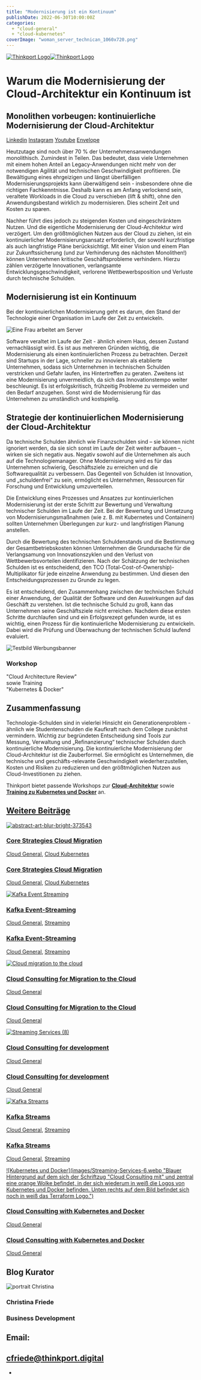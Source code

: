 ```yaml
---
title: "Modernisierung ist ein Kontinuum"
publishDate: 2022-06-30T10:00:00Z
categories: 
  + "cloud-general"
  + "cloud-kubernetes"
coverImage: "woman_server_technican_1060x720.png"
---
```


 [![Thinkport Logo](images/Logo_horizontral_new-ovavzp5ztqmosy1yz1jrwr9fv5swhtoc0bky3tkc3g.png "Logo Bright Colours")](https://thinkport.digital)[![Thinkport Logo](images/Logo_horizontral_new-ovavzp5ztqmosy1yz1jrwr9fv5swhtoc0bky3tkc3g.png "Logo Bright Colours")](https://thinkport.digital)

# Warum die Modernisierung der Cloud-Architektur ein Kontinuum ist

## Monolithen vorbeugen: kontinuierliche Modernisierung der Cloud-Architektur

[Linkedin](https://www.linkedin.com/company/11759873) [Instagram](https://www.instagram.com/thinkport/) [Youtube](https://www.youtube.com/channel/UCnke3WYRT6bxuMK2t4jw2qQ) [Envelope](mailto:tdrechsel@thinkport.digital)[](#linksection)

Heutzutage sind noch über 70 % der Unternehmensanwendungen monolithisch. Zumindest in Teilen. Das bedeutet, dass viele Unternehmen mit einem hohen Anteil an Legacy-Anwendungen nicht mehr von der notwendigen Agilität und technischen Geschwindigkeit profitieren. Die Bewältigung eines ehrgeizigen und längst überfälligen Modernisierungsprojekts kann überwältigend sein - insbesondere ohne die richtigen Fachkenntnisse. Deshalb kann es am Anfang verlockend sein, veraltete Workloads in die Cloud zu verschieben (lift & shift), ohne den Anwendungsbestand wirklich zu modernisieren. Dies scheint Zeit und Kosten zu sparen.  
  
Nachher führt dies jedoch zu steigenden Kosten und eingeschränktem Nutzen. Und die eigentliche Modernisierung der Cloud-Architektur wird verzögert. Um den größtmöglichen Nutzen aus der Cloud zu ziehen, ist ein kontinuierlicher Modernisierungsansatz erforderlich, der sowohl kurzfristige als auch langfristige Pläne berücksichtigt. Mit einer Vision und einem Plan zur Zukunftssicherung (und zur Verhinderung des nächsten Monolithen!) können Unternehmen kritische Geschäftsprobleme verhindern. Hierzu zählen verzögerte Innovationen, verlangsamte Entwicklungsgeschwindigkeit, verlorene Wettbewerbsposition und Verluste durch technische Schulden.

## Modernisierung ist ein Kontinuum

Bei der kontinuierlichen Modernisierung geht es darum, den Stand der Technologie einer Organisation im Laufe der Zeit zu entwickeln.

![Eine Frau arbeitet am Server](images/woman_server_technican_1060x720-1024x696.png)

Software veraltet im Laufe der Zeit - ähnlich einem Haus, dessen Zustand vernachlässigt wird. Es ist aus mehreren Gründen wichtig, die Modernisierung als einen kontinuierlichen Prozess zu betrachten. Derzeit sind Startups in der Lage, schneller zu innovieren als etablierte Unternehmen, sodass sich Unternehmen in technischen Schulden verstricken und Gefahr laufen, ins Hintertreffen zu geraten. Zweitens ist eine Modernisierung unvermeidlich, da sich das Innovationstempo weiter beschleunigt. Es ist erfolgskritisch, frühzeitig Probleme zu vermeiden und den Bedarf anzugehen. Sonst wird die Modernisierung für das Unternehmen zu umständlich und kostspielig.

## Strategie der kontinuierlichen Modernisierung der Cloud-Architektur

Da technische Schulden ähnlich wie Finanzschulden sind – sie können nicht ignoriert werden, da sie sich sonst im Laufe der Zeit weiter aufbauen –, wirken sie sich negativ aus. Negativ sowohl auf die Unternehmen als auch auf die Technologiemanager. Ohne Modernisierung wird es für das Unternehmen schwierig, Geschäftsziele zu erreichen und die Softwarequalität zu verbessern. Das Gegenteil von Schulden ist Innovation, und „schuldenfrei“ zu sein, ermöglicht es Unternehmen, Ressourcen für Forschung und Entwicklung umzuverteilen.  
  
Die Entwicklung eines Prozesses und Ansatzes zur kontinuierlichen Modernisierung ist der erste Schritt zur Bewertung und Verwaltung technischer Schulden im Laufe der Zeit. Bei der Bewertung und Umsetzung von Modernisierungsmaßnahmen (wie z. B. mit Kubernetes und Containern) sollten Unternehmen Überlegungen zur kurz- und langfristigen Planung anstellen.

Durch die Bewertung des technischen Schuldenstands und die Bestimmung der Gesamtbetriebskosten können Unternehmen die Grundursache für die Verlangsamung von Innovationszyklen und den Verlust von Wettbewerbsvorteilen identifizieren. Nach der Schätzung der technischen Schulden ist es entscheidend, den TCO (Total-Cost-of-Ownership)-Multiplikator für jede einzelne Anwendung zu bestimmen. Und diesen den Entscheidungsprozessen zu Grunde zu legen.  
  
Es ist entscheidend, den Zusammenhang zwischen der technischen Schuld einer Anwendung, der Qualität der Software und den Auswirkungen auf das Geschäft zu verstehen. Ist die technische Schuld zu groß, kann das Unternehmen seine Geschäftsziele nicht erreichen. Nachdem diese ersten Schritte durchlaufen sind und ein Erfolgsrezept gefunden wurde, ist es wichtig, einen Prozess für die kontinuierliche Modernisierung zu entwickeln. Dabei wird die Prüfung und Überwachung der technischen Schuld laufend evaluiert.

![Testbild Werbungsbanner](images/Advertiser1.png)

### Workshop  

"Cloud Architecture Review"  
sowie Training  
"Kubernetes & Docker"

[](https://thinkport.digital/cloud-trainings-workshops/)

## Zusammenfassung

Technologie-Schulden sind in vielerlei Hinsicht ein Generationenproblem - ähnlich wie Studentenschulden die Kaufkraft nach dem College zunächst vermindern. Wichtig zur begründeten Entscheidung sind Tools zur Messung, Verwaltung und „Refinanzierung“ technischer Schulden durch kontinuierliche Modernisierung. Die kontinuierliche Modernisierung der Cloud-Architektur ist die Zauberformel. Sie ermöglicht es Unternehmen, die technische und geschäfts-relevante Geschwindigkeit wiederherzustellen, Kosten und Risiken zu reduzieren und den größtmöglichen Nutzen aus Cloud-Investitionen zu ziehen.

Thinkport bietet passende Workshops zur **[Cloud-Architektur](https://thinkport.digital/cloud-architecture-review/)** sowie **[Training zu Kubernetes und Docker](https://thinkport.digital/docker-und-kubernetes-lernen/)** an.

## [Weitere Beiträge](https://thinkport.digital/blog)

[![abstract-art-blur-bright-373543](images/abstract-art-blur-bright-373543-1024x683.jpg "abstract-art-blur-bright-373543")](https://thinkport.digital/core-strategies-cloud-migration/)

### [Core Strategies Cloud Migration](https://thinkport.digital/core-strategies-cloud-migration/ "Core Strategies Cloud Migration")

[Cloud General](https://thinkport.digital/category/cloud-general/), [Cloud Kubernetes](https://thinkport.digital/category/cloud-kubernetes/)

### [Core Strategies Cloud Migration](https://thinkport.digital/core-strategies-cloud-migration/ "Core Strategies Cloud Migration")

[Cloud General](https://thinkport.digital/category/cloud-general/), [Cloud Kubernetes](https://thinkport.digital/category/cloud-kubernetes/)

[![Kafka Event Streaming](images/Kafka-Event-Streaming-1.png "Bildcollage mit zwei dunelblauen überlappenden Kreisen mit der Schriftzug Kafka Event Streaming sowie Icons von einem Kalender und einer Kamera")](https://thinkport.digital/kafka-event-streaming/)

### [Kafka Event-Streaming](https://thinkport.digital/kafka-event-streaming/ "Kafka Event-Streaming")

[Cloud General](https://thinkport.digital/category/cloud-general/), [Streaming](https://thinkport.digital/category/streaming/)

### [Kafka Event-Streaming](https://thinkport.digital/kafka-event-streaming/ "Kafka Event-Streaming")

[Cloud General](https://thinkport.digital/category/cloud-general/), [Streaming](https://thinkport.digital/category/streaming/)

[![Cloud migration to the cloud](images/Streaming-Services-3.webp "Eine Person läuft mit einem Getränkebecher und einem Koffer in der anderen Hand einen gepflasterten Weg entlang. Davor der Schriftzug Migration to the Cloud - Cloud Readiness Assessment -.")](https://thinkport.digital/cloud-consulting-for-migration-to-the-cloud/)

### [Cloud Consulting for Migration to the Cloud](https://thinkport.digital/cloud-consulting-for-migration-to-the-cloud/ "Cloud Consulting for Migration to the Cloud")

[Cloud General](https://thinkport.digital/category/cloud-general/)

### [Cloud Consulting for Migration to the Cloud](https://thinkport.digital/cloud-consulting-for-migration-to-the-cloud/ "Cloud Consulting for Migration to the Cloud")

[Cloud General](https://thinkport.digital/category/cloud-general/)

[![Streaming Services (8)](images/Streaming-Services-8.webp "Streaming Services (8)")](https://thinkport.digital/cloud-consulting-for-development/)

### [Cloud Consulting for development](https://thinkport.digital/cloud-consulting-for-development/ "Cloud Consulting for development")

[Cloud General](https://thinkport.digital/category/cloud-general/)

### [Cloud Consulting for development](https://thinkport.digital/cloud-consulting-for-development/ "Cloud Consulting for development")

[Cloud General](https://thinkport.digital/category/cloud-general/)

[![Kafka Streams](images/Streaming-Services-2.png "Bildcollage mit dem Logo von Kafka und dem Schriftzug Kafka Streams")](https://thinkport.digital/kafka-streams/)

### [Kafka Streams](https://thinkport.digital/kafka-streams/ "Kafka Streams")

[Cloud General](https://thinkport.digital/category/cloud-general/), [Streaming](https://thinkport.digital/category/streaming/)

### [Kafka Streams](https://thinkport.digital/kafka-streams/ "Kafka Streams")

[Cloud General](https://thinkport.digital/category/cloud-general/), [Streaming](https://thinkport.digital/category/streaming/)

[![Kubernetes und Docker](images/Streaming-Services-6.webp "Blauer Hintergrund auf dem sich der Schriftzug "Cloud Consulting mit" und zentral eine orange Wolke befindet, in der sich wiederum in weiß die Logos von Kubernetes und Docker befinden. Unten rechts auf dem Bild befindet sich noch in weiß das Terraform Logo.")](https://thinkport.digital/cloud-consulting-with-kubernetes-and-docker/)

### [Cloud Consulting with Kubernetes and Docker](https://thinkport.digital/cloud-consulting-with-kubernetes-and-docker/ "Cloud Consulting with Kubernetes and Docker")

[Cloud General](https://thinkport.digital/category/cloud-general/)

### [Cloud Consulting with Kubernetes and Docker](https://thinkport.digital/cloud-consulting-with-kubernetes-and-docker/ "Cloud Consulting with Kubernetes and Docker")

[Cloud General](https://thinkport.digital/category/cloud-general/)

## Blog Kurator

![portrait Christina](images/Christina.png)

### Christina Friede

### Business Development

## Email:

## [cfriede@thinkport.digital](mailto:cfriede@thinkport.digital)

* [](https://www.linkedin.com/in/christina-friede-2a6426168/)
